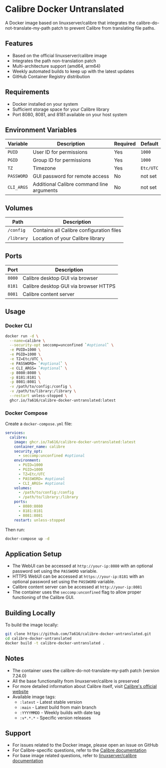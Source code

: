 # Calibre Docker Untranslated

A Docker image based on linuxserver/calibre that integrates the calibre-do-not-translate-my-path patch to prevent Calibre from translating file paths.

## Features

- Based on the official linuxserver/calibre image
- Integrates the path non-translation patch
- Multi-architecture support (amd64, arm64)
- Weekly automated builds to keep up with the latest updates
- GitHub Container Registry distribution

## Requirements

- Docker installed on your system
- Sufficient storage space for your Calibre library
- Port 8080, 8081, and 8181 available on your host system

## Environment Variables

| Variable | Description | Required | Default |
|----------|-------------|----------|---------|
| `PUID` | User ID for permissions | Yes | `1000` |
| `PGID` | Group ID for permissions | Yes | `1000` |
| `TZ` | Timezone | Yes | `Etc/UTC` |
| `PASSWORD` | GUI password for remote access | No | not set |
| `CLI_ARGS` | Additional Calibre command line arguments | No | not set |

## Volumes

| Path | Description |
|------|-------------|
| `/config` | Contains all Calibre configuration files |
| `/library` | Location of your Calibre library |

## Ports

| Port | Description |
|------|-------------|
| `8080` | Calibre desktop GUI via browser |
| `8181` | Calibre desktop GUI via browser HTTPS |
| `8081` | Calibre content server |

## Usage

### Docker CLI

```bash
docker run -d \
  --name=calibre \
  --security-opt seccomp=unconfined `#optional` \
  -e PUID=1000 \
  -e PGID=1000 \
  -e TZ=Etc/UTC \
  -e PASSWORD= `#optional` \
  -e CLI_ARGS= `#optional` \
  -p 8080:8080 \
  -p 8181:8181 \
  -p 8081:8081 \
  -v /path/to/config:/config \
  -v /path/to/library:/library \
  --restart unless-stopped \
  ghcr.io/7a616/calibre-docker-untranslated:latest
```

### Docker Compose

Create a `docker-compose.yml` file:

```yaml
services:
  calibre:
    image: ghcr.io/7a616/calibre-docker-untranslated:latest
    container_name: calibre
    security_opt:
      - seccomp:unconfined #optional
    environment:
      - PUID=1000
      - PGID=1000
      - TZ=Etc/UTC
      - PASSWORD= #optional
      - CLI_ARGS= #optional
    volumes:
      - /path/to/config:/config
      - /path/to/library:/library
    ports:
      - 8080:8080
      - 8181:8181
      - 8081:8081
    restart: unless-stopped
```

Then run:
```bash
docker-compose up -d
```

## Application Setup

- The WebUI can be accessed at `http://your-ip:8080` with an optional password set using the `PASSWORD` variable.
- HTTPS WebUI can be accessed at `https://your-ip:8181` with an optional password set using the `PASSWORD` variable.
- Calibre content server can be accessed at `http://your-ip:8081`
- The container uses the `seccomp:unconfined` flag to allow proper functioning of the Calibre GUI.

## Building Locally

To build the image locally:

```bash
git clone https://github.com/7a616/calibre-docker-untranslated.git
cd calibre-docker-untranslated
docker build -t calibre-docker-untranslated .
```

## Notes

- The container uses the calibre-do-not-translate-my-path patch (version 7.24.0)
- All the base functionality from linuxserver/calibre is preserved
- For more detailed information about Calibre itself, visit [Calibre's official website](https://calibre-ebook.com/)
- Available image tags:
  - `:latest` - Latest stable version
  - `:main` - Latest build from main branch
  - `:YYYYMMDD` - Weekly builds with date tag
  - `:v*.*.*` - Specific version releases

## Support

- For issues related to the Docker image, please open an issue on GitHub
- For Calibre-specific questions, refer to the [Calibre documentation](https://manual.calibre-ebook.com/)
- For base image related questions, refer to [linuxserver/calibre documentation](https://docs.linuxserver.io/images/docker-calibre/)
